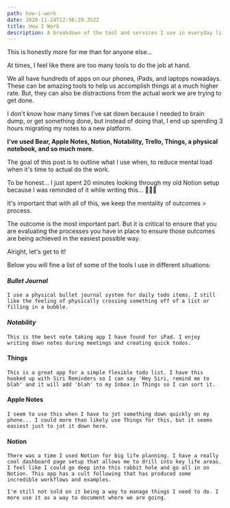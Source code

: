 ```yaml
---
path: how-i-work
date: 2020-11-24T12:56:29.352Z
title: How I Work
description: A breakdown of the tool and services I use in everyday life to do what I do.
---
```

This is honestly more for me than for anyone else...

At times, I feel like there are too many tools to do the job at hand.

We all have hundreds of apps on our phones, iPads, and laptops nowadays. These can be amazing tools to help us accomplish things at a much higher rate. But, they can also be distractions from the actual work we are trying to get done.

I don't know how many times I've sat down because I needed to brain dump, or get something done, but instead of doing that, I end up spending 3 hours migrating my notes to a new platform.

**I've used Bear, Apple Notes, Notion, Notability, Trello, Things, a physical notebook, and so much more.**

The goal of this post is to outline what I use when, to reduce mental load when it's time to actual do the work.

To be honest... I just spent 20 minutes looking through my old Notion setup because I was reminded of it while writing this... 🤦🏼‍♂️

It's important that with all of this, we keep the mentality of outcomes > process.

The outcome is the most important part. But it is critical to ensure that you are evaluating the processes you have in place to ensure those outcomes are being achieved in the easiest possible way.

Alright, let's get to it!

Below you will fine a list of some of the tools I use in different situations:

#### *Bullet Journal*

`I use a physical bullet journal system for daily todo items. I still like the feeling of physically crossing something off of a list or filling in a bubble.`

#### *Notability*

`This is the best note taking app I have found for iPad. I enjoy writing down notes during meetings and creating quick todos.`

#### Things

`This is a great app for a simple flexible todo list. I have this hooked up with Siri Reminders so I can say 'Hey Siri, remind me to blah' and it will add 'blah' to my Inbox in Things so I can sort it.`

#### Apple Notes

`I seem to use this when I have to jot something down quickly on my phone... I could more than likely use Things for this, but it seems easiest just to jot it down here.`

#### Notion

`There was a time I used Notion for big life planning. I have a really cool dashboard page setup that allows me to drill into key life areas. I feel like I could go deep into this rabbit hole and go all in on Notion. This app has a cult following that has produced some incredible workflows and examples.`

`I'm still not sold on it being a way to manage things I need to do. I more use it as a way to document where we are going.`
